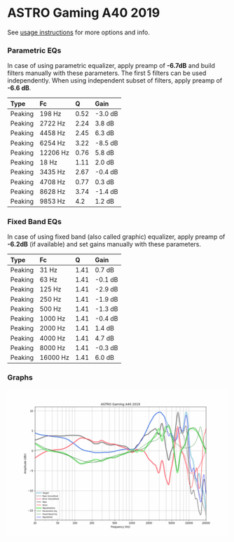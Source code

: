 # ASTRO Gaming A40 2019
See [usage instructions](https://github.com/jaakkopasanen/AutoEq#usage) for more options and info.

### Parametric EQs
In case of using parametric equalizer, apply preamp of **-6.7dB** and build filters manually
with these parameters. The first 5 filters can be used independently.
When using independent subset of filters, apply preamp of **-6.6 dB**.

| Type    | Fc       |    Q | Gain    |
|:--------|:---------|:-----|:--------|
| Peaking | 198 Hz   | 0.52 | -3.0 dB |
| Peaking | 2722 Hz  | 2.24 | 3.8 dB  |
| Peaking | 4458 Hz  | 2.45 | 6.3 dB  |
| Peaking | 6254 Hz  | 3.22 | -8.5 dB |
| Peaking | 12206 Hz | 0.76 | 5.8 dB  |
| Peaking | 18 Hz    | 1.11 | 2.0 dB  |
| Peaking | 3435 Hz  | 2.67 | -0.4 dB |
| Peaking | 4708 Hz  | 0.77 | 0.3 dB  |
| Peaking | 8628 Hz  | 3.74 | -1.4 dB |
| Peaking | 9853 Hz  | 4.2  | 1.2 dB  |

### Fixed Band EQs
In case of using fixed band (also called graphic) equalizer, apply preamp of **-6.2dB**
(if available) and set gains manually with these parameters.

| Type    | Fc       |    Q | Gain    |
|:--------|:---------|:-----|:--------|
| Peaking | 31 Hz    | 1.41 | 0.7 dB  |
| Peaking | 63 Hz    | 1.41 | -0.1 dB |
| Peaking | 125 Hz   | 1.41 | -2.9 dB |
| Peaking | 250 Hz   | 1.41 | -1.9 dB |
| Peaking | 500 Hz   | 1.41 | -1.3 dB |
| Peaking | 1000 Hz  | 1.41 | -0.4 dB |
| Peaking | 2000 Hz  | 1.41 | 1.4 dB  |
| Peaking | 4000 Hz  | 1.41 | 4.7 dB  |
| Peaking | 8000 Hz  | 1.41 | -0.3 dB |
| Peaking | 16000 Hz | 1.41 | 6.0 dB  |

### Graphs
![](./ASTRO%20Gaming%20A40%202019.png)